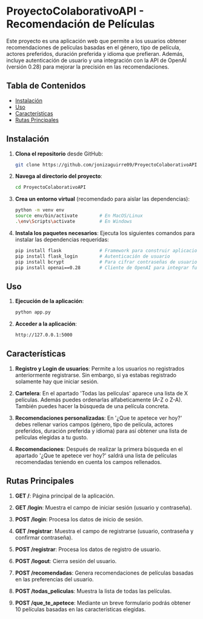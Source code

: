 # ProyectoColaborativoAPI - Recomendación de Películas

Este proyecto es una aplicación web que permite a los usuarios obtener recomendaciones de películas basadas en el género, tipo de película, actores preferidos, duración preferida y idioma que prefieran. Además, incluye autenticación de usuario y una integración con la API de OpenAI (versión 0.28) para mejorar la precisión en las recomendaciones.

## Tabla de Contenidos
- [Instalación](#instalación)
- [Uso](#uso)
- [Características](#características)
- [Rutas Principales](#rutas-principales)


## Instalación

1. **Clona el repositorio** desde GitHub:
    ```bash
    git clone https://github.com/jonizaguirre09/ProyectoColaborativoAPI.git
    ```
   
2. **Navega al directorio del proyecto**:
    ```bash
    cd ProyectoColaborativoAPI
    ```

3. **Crea un entorno virtual** (recomendado para aislar las dependencias):
    ```bash
    python -m venv env
    source env/bin/activate        # En MacOS/Linux
    .\env\Scripts\activate         # En Windows
    ```

4. **Instala los paquetes necesarios**:
   Ejecuta los siguientes comandos para instalar las dependencias requeridas:
   ```bash
   pip install flask              # Framework para construir aplicaciones web
   pip install flask_login        # Autenticación de usuario
   pip install bcrypt             # Para cifrar contraseñas de usuario
   pip install openai==0.28       # Cliente de OpenAI para integrar funcionalidades de IA

## Uso

1. **Ejecución de la aplicación**:
   ```bash
   python app.py
   
2. **Acceder a la aplicación**:
   ```bash
   http://127.0.0.1:5000

   
## Características

1. **Registro y Login de usuarios**:
   Permite a los usuarios no registrados anteriormente registrarse. Sin embargo, si ya estabas registrado solamente hay que iniciar sesión.

2. **Cartelera**:
   En el apartado 'Todas las películas' aparece una lista de X películas. Además puedes ordenarlas alfabeticamente (A-Z o Z-A). También puedes hacer la búsqueda de una película concreta.

3. **Recomendaciones personalizadas**:
   En '¿Que te apetece ver hoy?' debes rellenar varios campos (género, tipo de película, actores preferidos, duración preferida y idioma) para así obtener una lista de películas elegidas a tu gusto.

4. **Recomendaciones**:
   Después de realizar la primera búsqueda en el apartado '¿Que te apetece ver hoy?' saldrá una lista de películas recomendadas teniendo en cuenta los campos rellenados.


## Rutas Principales

1. **GET /**:
   Página principal de la aplicación.

2. **GET /login**:
   Muestra el campo de iniciar sesión (usuario y contraseña).

3. **POST /login**:
   Procesa los datos de inicio de sesión.

4. **GET /registrar**:
   Muestra el campo de registrarse (usuario, contraseña y confirmar contraseña).

5. **POST /registrar**:
   Procesa los datos de registro de usuario.

6. **POST /logout**:
   Cierra sesión del usuario.

7. **POST /recomendadas**:
   Genera recomendaciones de películas basadas en las preferencias del usuario.

8. **POST /todas_peliculas**:
   Muestra la lista de todas las películas.

9. **POST /que_te_apetece**:
   Mediante un breve formulario podrás obtener 10 películas basadas en las características elegidas.
